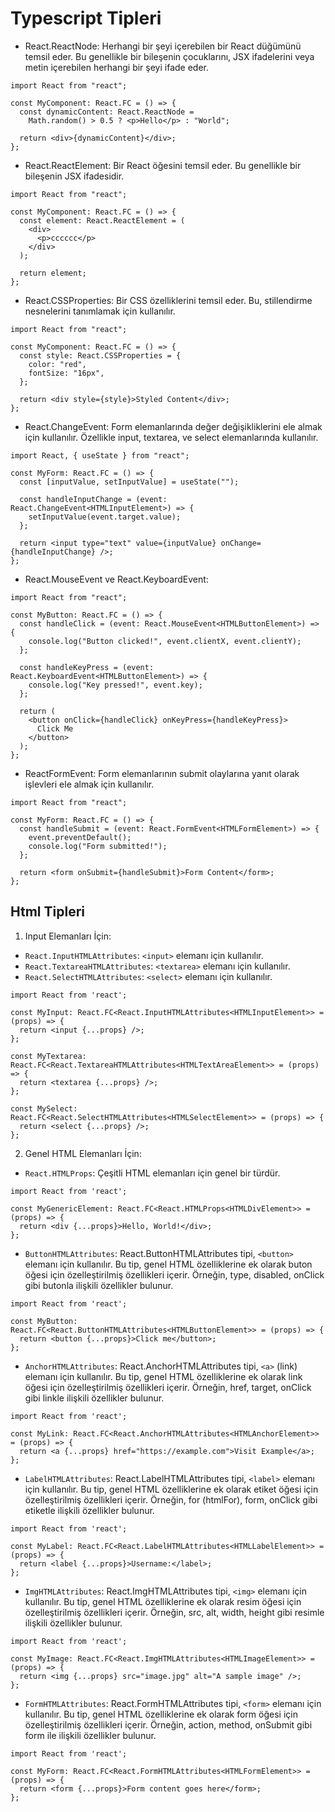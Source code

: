 # Typescript Tipleri

- React.ReactNode: Herhangi bir şeyi içerebilen bir React düğümünü temsil eder. Bu genellikle bir bileşenin çocuklarını, JSX ifadelerini veya metin içerebilen herhangi bir şeyi ifade eder.

```tsx
import React from "react";

const MyComponent: React.FC = () => {
  const dynamicContent: React.ReactNode =
    Math.random() > 0.5 ? <p>Hello</p> : "World";

  return <div>{dynamicContent}</div>;
};
```

- React.ReactElement: Bir React öğesini temsil eder. Bu genellikle bir bileşenin JSX ifadesidir.

```tsx
import React from "react";

const MyComponent: React.FC = () => {
  const element: React.ReactElement = (
    <div>
      <p>cccccc</p>
    </div>
  );

  return element;
};
```

- React.CSSProperties: Bir CSS özelliklerini temsil eder. Bu, stillendirme nesnelerini tanımlamak için kullanılır.

```tsx
import React from "react";

const MyComponent: React.FC = () => {
  const style: React.CSSProperties = {
    color: "red",
    fontSize: "16px",
  };

  return <div style={style}>Styled Content</div>;
};
```

- React.ChangeEvent: Form elemanlarında değer değişikliklerini ele almak için kullanılır. Özellikle input, textarea, ve select elemanlarında kullanılır.

```tsx
import React, { useState } from "react";

const MyForm: React.FC = () => {
  const [inputValue, setInputValue] = useState("");

  const handleInputChange = (event: React.ChangeEvent<HTMLInputElement>) => {
    setInputValue(event.target.value);
  };

  return <input type="text" value={inputValue} onChange={handleInputChange} />;
};
```

- React.MouseEvent ve React.KeyboardEvent:

```tsx
import React from "react";

const MyButton: React.FC = () => {
  const handleClick = (event: React.MouseEvent<HTMLButtonElement>) => {
    console.log("Button clicked!", event.clientX, event.clientY);
  };

  const handleKeyPress = (event: React.KeyboardEvent<HTMLButtonElement>) => {
    console.log("Key pressed!", event.key);
  };

  return (
    <button onClick={handleClick} onKeyPress={handleKeyPress}>
      Click Me
    </button>
  );
};
```

- ReactFormEvent: Form elemanlarının submit olaylarına yanıt olarak işlevleri ele almak için kullanılır.

```tsx
import React from "react";

const MyForm: React.FC = () => {
  const handleSubmit = (event: React.FormEvent<HTMLFormElement>) => {
    event.preventDefault();
    console.log("Form submitted!");
  };

  return <form onSubmit={handleSubmit}>Form Content</form>;
};
```

## Html Tipleri

1. Input Elemanları İçin:

- `React.InputHTMLAttributes`: `<input>` elemanı için kullanılır.
- `React.TextareaHTMLAttributes`: `<textarea>` elemanı için kullanılır.
- `React.SelectHTMLAttributes`: `<select>` elemanı için kullanılır.

```tsx
import React from 'react';

const MyInput: React.FC<React.InputHTMLAttributes<HTMLInputElement>> = (props) => {
  return <input {...props} />;
};

const MyTextarea: React.FC<React.TextareaHTMLAttributes<HTMLTextAreaElement>> = (props) => {
  return <textarea {...props} />;
};

const MySelect: React.FC<React.SelectHTMLAttributes<HTMLSelectElement>> = (props) => {
  return <select {...props} />;
};
```

2. Genel HTML Elemanları İçin:

- `React.HTMLProps`: Çeşitli HTML elemanları için genel bir türdür.

```tsx
import React from 'react';

const MyGenericElement: React.FC<React.HTMLProps<HTMLDivElement>> = (props) => {
  return <div {...props}>Hello, World!</div>;
};
```

- `ButtonHTMLAttributes`: React.ButtonHTMLAttributes tipi, `<button>` elemanı için kullanılır.
Bu tip, genel HTML özelliklerine ek olarak buton öğesi için özelleştirilmiş özellikleri içerir. Örneğin, type, disabled, onClick gibi butonla ilişkili özellikler bulunur.

```tsx
import React from 'react';

const MyButton: React.FC<React.ButtonHTMLAttributes<HTMLButtonElement>> = (props) => {
  return <button {...props}>Click me</button>;
};
```

- `AnchorHTMLAttributes`: React.AnchorHTMLAttributes tipi, `<a>` (link) elemanı için kullanılır.
Bu tip, genel HTML özelliklerine ek olarak link öğesi için özelleştirilmiş özellikleri içerir. Örneğin, href, target, onClick gibi linkle ilişkili özellikler bulunur.

```tsx
import React from 'react';

const MyLink: React.FC<React.AnchorHTMLAttributes<HTMLAnchorElement>> = (props) => {
  return <a {...props} href="https://example.com">Visit Example</a>;
};
```

- `LabelHTMLAttributes`: React.LabelHTMLAttributes tipi, `<label>` elemanı için kullanılır.
Bu tip, genel HTML özelliklerine ek olarak etiket öğesi için özelleştirilmiş özellikleri içerir. Örneğin, for (htmlFor), form, onClick gibi etiketle ilişkili özellikler bulunur.

```tsx
import React from 'react';

const MyLabel: React.FC<React.LabelHTMLAttributes<HTMLLabelElement>> = (props) => {
  return <label {...props}>Username:</label>;
};
```

- `ImgHTMLAttributes`: React.ImgHTMLAttributes tipi, `<img>` elemanı için kullanılır.
Bu tip, genel HTML özelliklerine ek olarak resim öğesi için özelleştirilmiş özellikleri içerir. Örneğin, src, alt, width, height gibi resimle ilişkili özellikler bulunur.

```tsx
import React from 'react';

const MyImage: React.FC<React.ImgHTMLAttributes<HTMLImageElement>> = (props) => {
  return <img {...props} src="image.jpg" alt="A sample image" />;
};
```

- `FormHTMLAttributes`: React.FormHTMLAttributes tipi, `<form>` elemanı için kullanılır.
Bu tip, genel HTML özelliklerine ek olarak form öğesi için özelleştirilmiş özellikleri içerir. Örneğin, action, method, onSubmit gibi form ile ilişkili özellikler bulunur.

```tsx
import React from 'react';

const MyForm: React.FC<React.FormHTMLAttributes<HTMLFormElement>> = (props) => {
  return <form {...props}>Form content goes here</form>;
};
```